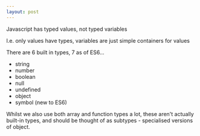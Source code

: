 ```yaml
---
layout: post
---
```


Javascript has typed values, not typed variables

I.e. only values have types, variables are just simple containers for values

There are 6 built in types, 7 as of ES6...

- string
- number
- boolean
- null
- undefined
- object
- symbol (new to ES6)

Whilst we also use both array and function types a lot, these aren't actually built-in types, and should be thought of as subtypes - specialised versions of object.


